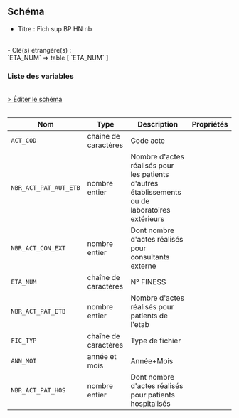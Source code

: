 ## Schéma

- Titre : Fich sup BP HN nb
<br />
- Clé(s) étrangère(s) : <br />
`ETA_NUM` => table <PreviewPage text="T_MCOaaE" link="/tables/T_MCOaaE" /> [ `ETA_NUM` ]<br />

### Liste des variables
<br />
<div>
    <a href="https://gitlab.com/healthdatahub/schema-snds/edit/master/schemas/PMSI/PMSI%20MCO/T_MCOaaSUP_BPHNA.json"  
    arget="_blank" rel="noopener noreferrer">> Éditer le schéma</a>
    <OutboundLink />
</div>
<br />

Nom|Type|Description|Propriétés
-|-|-|-
`ACT_COD`|chaîne de caractères|Code acte||
`NBR_ACT_PAT_AUT_ETB`|nombre entier|Nombre d&#x27;actes réalisés pour les patients d&#x27;autres établissements ou de laboratoires extérieurs||
`NBR_ACT_CON_EXT`|nombre entier|Dont nombre d&#x27;actes réalisés pour consultants externe||
`ETA_NUM`|chaîne de caractères|N° FINESS||
`NBR_ACT_PAT_ETB`|nombre entier|Nombre d&#x27;actes réalisés pour patients de l&#x27;etab||
`FIC_TYP`|chaîne de caractères|Type de fichier||
`ANN_MOI`|année et mois|Année+Mois||
`NBR_ACT_PAT_HOS`|nombre entier|Dont nombre d&#x27;actes réalisés pour patients hospitalisés||

